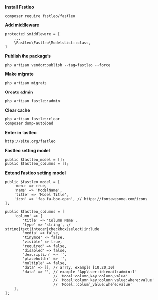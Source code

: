 **Install Fastleo**

    composer require fastleo/fastleo

****Add middleware****

    protected $middleware = [
        ...
        \Fastleo\Fastleo\ModelsList::class,
    ]

****Publish the package’s****

    php artisan vendor:publish --tag=fastleo --force

****Make migrate****

    php artisan migrate

****Create admin****

    php artisan fastleo:admin

****Clear cache****

    php artisan fastleo:clear
    composer dump-autoload

****Enter in fastleo****

    http://site.org/fastleo

****Fastleo setting model****
    
    public $fastleo_model = [];
    public $fastleo_columns = [];

****Extend Fastleo setting model****
    
    public $fastleo_model = [
        'menu' => true,
        'name' => 'ModelName',
        'title' => 'Model Title',
        'icon' => 'fas fa-box-open', // https://fontawesome.com/icons
    ];

    public $fastleo_columns = [
        'column' => [
            'title' => 'Column Name',
            'type' => 'string', // string|text|integer|checkbox|select|include
            'media' => false,
            'tinymce' => false,
            'visible' => true,
            'required' => false,
            'disabled' => false,
            'description' => '',
            'placeholder' => '',
            'multiple' => false,
            'data' => [], // array, example [10,20,30]
            'data' => '', // example 'App\User:id:email:admin:1'
                          // 'Model:column_key:column_value'
                          // 'Model:column_key:column_value:where:value'
                          // 'Model::column_value:where:value'
        ],
    ];
    
